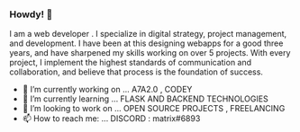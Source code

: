 ### Howdy! 👋


I am a web developer .
I specialize in digital strategy, project management, and development. I have been at this designing webapps for a good three years, and have sharpened my skills working on over 5 projects.
With every project, I implement the highest standards of communication and collaboration, and believe that process is the foundation of success.

- 🔭 I’m currently working on ... A7A2.0 , CODEY 
- 🌱 I’m currently learning ... FLASK AND BACKEND TECHNOLOGIES
- 👯 I’m looking to work on ... OPEN SOURCE PROJECTS , FREELANCING
- 📫 How to reach me: ... DISCORD : matrix#6893
